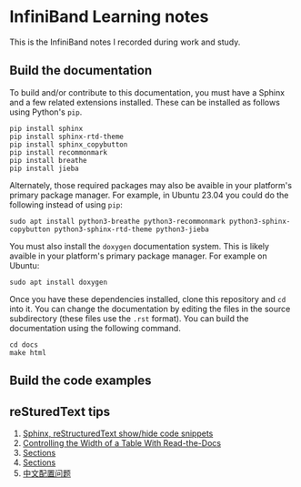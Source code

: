 <!-- TODO: build svg -->

# InfiniBand Learning notes

This is the InfiniBand notes I recorded during work and study.

## Build the documentation

To build and/or contribute to this documentation, you must have a Sphinx and
a few related extensions installed. These can be installed as follows using
Python's `pip`.

```
pip install sphinx
pip install sphinx-rtd-theme
pip install sphinx_copybutton
pip install recommonmark
pip install breathe
pip install jieba
```

Alternately, those required packages may also be avaible in your
platform's primary package manager. For example, in Ubuntu 23.04 you
could do the following instead of using `pip`:

```
sudo apt install python3-breathe python3-recommonmark python3-sphinx-copybutton python3-sphinx-rtd-theme python3-jieba
```

You must also install the `doxygen` documentation system. This is likely
avaible in your platform's primary package manager. For example on Ubuntu:

```
sudo apt install doxygen
```

Once you have these dependencies installed, clone this
repository and `cd` into it. You can change the documentation
by editing the files in the source subdirectory (these files
use the `.rst` format). You can build the documentation using
the following command.

```
cd docs
make html
```

## Build the code examples


## reSturedText tips

1. [Sphinx, reStructuredText show/hide code snippets](https://stackoverflow.com/questions/2454577/sphinx-restructuredtext-show-hide-code-snippets)
2. [Controlling the Width of a Table With Read-the-Docs](https://knowyourtoolset.com/2018/02/controlling-the-width-of-a-table-with-read-the-docs/)
3. [Sections](https://documatt.com/restructuredtext-reference/element/section.html)
4. [Sections](https://docutils.sourceforge.io/docs/ref/rst/restructuredtext.html#sections)
5. [中文配置问题](https://iridescent.ink/HowToMakeDocs/Basic/Sphinx.html#secchinesesearchproblem)